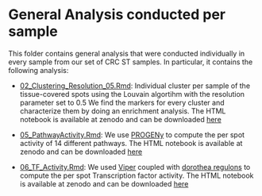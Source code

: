 
# General Analysis conducted per sample 

This folder contains general analysis that were conducted individually in every sample from our set of CRC ST samples. In particular, it contains the following analysis: 

* [02_Clustering_Resolution_05.Rmd](https://github.com/alberto-valdeolivas/ST_CRC_CMS/blob/main/General_Analysis_perSample/02_Clustering_Resolution_05.Rmd): Individual cluster per sample of the tissue-covered spots using the Louvain algortihm with the resolution parameter set to 0.5 We find the markers for every cluster and characterize them by doing an enrichment analysis. The HTML notebook is available at zenodo and can be downloaded [here](https://zenodo.org/record/7440183/files/02_Clustering_Resolution_05.html?download=1)

* [05_PathwayActivity.Rmd](https://github.com/alberto-valdeolivas/ST_CRC_CMS/blob/main/General_Analysis_perSample/05_PathwayActivity.Rmd): We use [PROGENy](https://www.nature.com/articles/s41467-017-02391-6) to compute the per spot activity of 14 different pathways. The HTML notebook is available at zenodo and can be downloaded [here](https://zenodo.org/record/7440183/files/05_PathwayActivity.html?download=1)

* [06_TF_Activity.Rmd](https://github.com/alberto-valdeolivas/ST_CRC_CMS/blob/main/General_Analysis_perSample/06_TF_Activity.Rmd): We used [Viper](https://www.nature.com/articles/ng.3593) coupled with [dorothea regulons](https://genome.cshlp.org/content/29/8/1363) to compute the per spot Transcription factor activity. The HTML notebook is available at zenodo and can be downloaded [here](https://zenodo.org/record/7440183/files/06_TF_Activity.html?download=1)

